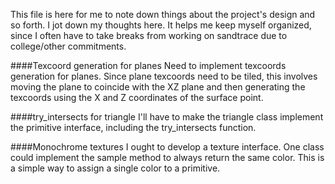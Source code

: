 This file is here for me to note down things about the project's design and so forth. I jot down my thoughts here. It helps me keep myself organized, since I often have to take breaks from working on sandtrace due to college/other commitments.

####Texcoord generation for planes
Need to implement texcoords generation for planes. Since plane texcoords need to be tiled, this involves moving the plane to coincide with the XZ plane and then generating the texcoords using the X and Z coordinates of the surface point.

####try_intersects for triangle
I'll have to make the triangle class implement the primitive interface, including the try_intersects function.

####Monochrome textures
I ought to develop a texture interface. One class could implement the sample method to always return the same color. This is a simple way to assign a single color to a primitive.
